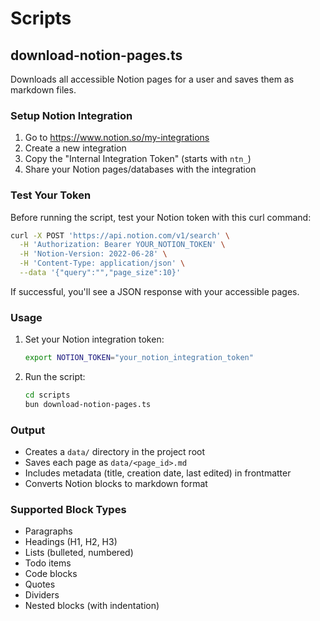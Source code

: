 # Scripts

## download-notion-pages.ts

Downloads all accessible Notion pages for a user and saves them as markdown files.

### Setup Notion Integration

1. Go to https://www.notion.so/my-integrations
2. Create a new integration
3. Copy the "Internal Integration Token" (starts with `ntn_`)
4. Share your Notion pages/databases with the integration

### Test Your Token

Before running the script, test your Notion token with this curl command:

```bash
curl -X POST 'https://api.notion.com/v1/search' \
  -H 'Authorization: Bearer YOUR_NOTION_TOKEN' \
  -H 'Notion-Version: 2022-06-28' \
  -H 'Content-Type: application/json' \
  --data '{"query":"","page_size":10}'
```

If successful, you'll see a JSON response with your accessible pages.

### Usage

1. Set your Notion integration token:
   ```bash
   export NOTION_TOKEN="your_notion_integration_token"
   ```

2. Run the script:
   ```bash
   cd scripts
   bun download-notion-pages.ts
   ```

### Output

- Creates a `data/` directory in the project root
- Saves each page as `data/<page_id>.md`
- Includes metadata (title, creation date, last edited) in frontmatter
- Converts Notion blocks to markdown format

### Supported Block Types

- Paragraphs
- Headings (H1, H2, H3)
- Lists (bulleted, numbered)
- Todo items
- Code blocks
- Quotes
- Dividers
- Nested blocks (with indentation)
